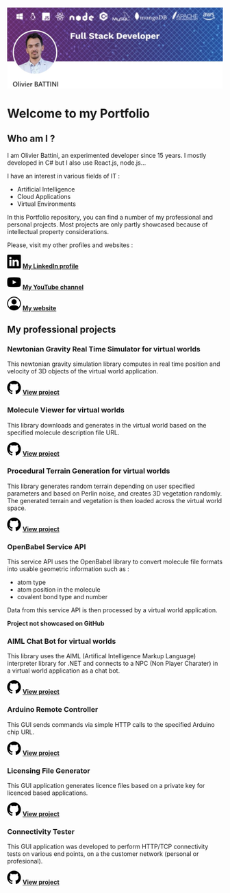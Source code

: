 ![Olivier Battini, Full Stack Developer](./images/linkedin-banner-profile.jpg)

# Welcome to my Portfolio

## Who am I ?

I am Olivier Battini, an experimented developer since 15 years. I mostly developed in C# but I also use React.js, node.js...

I have an interest in various fields of IT :

- Artificial Intelligence
- Cloud Applications
- Virtual Environments

In this Portfolio repository, you can find a number of my professional and personal projects. Most projects are only partly showcased because of intellectual property considerations.

Please, visit my other profiles and websites :

[![LinkedIn](./images/linkedin.svg)](https://www.linkedin.com/in/olivier-battini/)
**[My LinkedIn profile](https://www.linkedin.com/in/olivier-battini/)**

[![YouTube](./images/youtube.svg)](https://www.youtube.com/channel/UCRkU7f0aKgiqFCJwBqa1XyQ)
**[My YouTube channel](https://www.youtube.com/channel/UCRkU7f0aKgiqFCJwBqa1XyQ)**

[![Website](./images/person-circle.svg)](https://olivierbattini.fr)
**[My website](https://olivierbattini.fr)**

## My professional projects

### Newtonian Gravity Real Time Simulator for virtual worlds

This newtonian gravity simulation library computes in real time position and velocity of 3D objects of the virtual world application.

[![GitHub](./images/github.svg)](./projects/opensim-gravity-simulator/)
**[View project](./projects/opensim-gravity-simulator/)**

### Molecule Viewer for virtual worlds

This library downloads and generates in the virtual world based on the specified molecule description file URL.

[![GitHub](./images/github.svg)](./projects/opensim-molecule-viewer/)
**[View project](./projects/opensim-molecule-viewer/)**

### Procedural Terrain Generation for virtual worlds

This library generates random terrain depending on user specified parameters and based on Perlin noise, and creates 3D vegetation randomly. The generated terrain and vegetation is then loaded across the virtual world space.

[![GitHub](./images/github.svg)](./projects/opensim-procedural-terrain-generation/)
**[View project](./projects/opensim-procedural-terrain-generation/)**

### OpenBabel Service API

This service API uses the OpenBabel library to convert molecule file formats into usable geometric information such as :

- atom type
- atom position in the molecule
- covalent bond type and number

Data from this service API is then processed by a virtual world application.

**Project not showcased on GitHub**

### AIML Chat Bot for virtual worlds

This library uses the AIML (Artifical Intelligence Markup Language) interpreter library for .NET and connects to a NPC (Non Player Charater) in a virtual world application as a chat bot.

[![GitHub](./images/github.svg)](./projects/opensim-aiml-chat-bot/)
**[View project](./projects/opensim-aiml-chat-bot/)**

### Arduino Remote Controller

This GUI sends commands via simple HTTP calls to the specified Arduino chip URL.

[![GitHub](./images/github.svg)](./projects/opensim-arduino/)
**[View project](./projects/opensim-arduino/)**

### Licensing File Generator

This GUI application generates licence files based on a private key for licenced based applications.

[![GitHub](./images/github.svg)](./projects/licensing/)
**[View project](./projects/licensing/)**

### Connectivity Tester

This GUI application was developed to perform HTTP/TCP connectivity tests on various end points, on a the customer network (personal or profesional).

[![GitHub](./images/github.svg)](./projects/connectivity-tester/)
**[View project](./projects/connectivity-tester/)**
